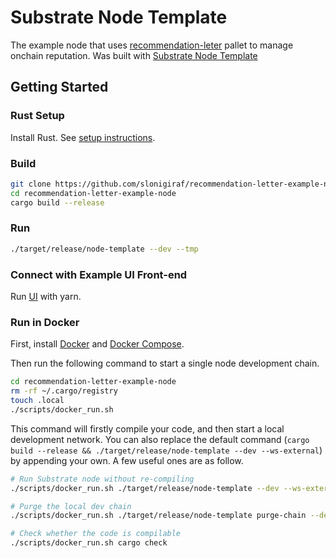 # Substrate Node Template
The example node that uses [recommendation-leter](https://github.com/slonigiraf/recommendation-letter) pallet to manage onchain reputation.
Was built with [Substrate Node Template](https://github.com/substrate-developer-hub/substrate-node-template)

## Getting Started

### Rust Setup

Install Rust. See [setup instructions](https://docs.substrate.io/tutorials/v3/create-your-first-substrate-chain/).


### Build

```sh
git clone https://github.com/slonigiraf/recommendation-letter-example-node.git
cd recommendation-letter-example-node
cargo build --release
```

### Run

```sh
./target/release/node-template --dev --tmp
```

### Connect with Example UI Front-end

Run [UI](https://github.com/slonigiraf/recommendation-letter-example-ui) with yarn.

### Run in Docker

First, install [Docker](https://docs.docker.com/get-docker/) and
[Docker Compose](https://docs.docker.com/compose/install/).

Then run the following command to start a single node development chain.

```bash
cd recommendation-letter-example-node
rm -rf ~/.cargo/registry
touch .local
./scripts/docker_run.sh
```

This command will firstly compile your code, and then start a local development network. You can
also replace the default command
(`cargo build --release && ./target/release/node-template --dev --ws-external`)
by appending your own. A few useful ones are as follow.

```bash
# Run Substrate node without re-compiling
./scripts/docker_run.sh ./target/release/node-template --dev --ws-external

# Purge the local dev chain
./scripts/docker_run.sh ./target/release/node-template purge-chain --dev

# Check whether the code is compilable
./scripts/docker_run.sh cargo check
```
